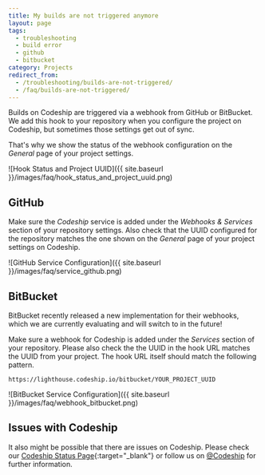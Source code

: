 ```yaml
---
title: My builds are not triggered anymore
layout: page
tags:
  - troubleshooting
  - build error
  - github
  - bitbucket
category: Projects
redirect_from:
  - /troubleshooting/builds-are-not-triggered/
  - /faq/builds-are-not-triggered/
---
```


Builds on Codeship are triggered via a webhook from GitHub or BitBucket. We add this hook to your repository when you configure the project on Codeship, but sometimes those settings get out of sync.

That's why we show the status of the webhook configuration on the _General_ page of your project settings.

![Hook Status and Project UUID]({{ site.baseurl }}/images/faq/hook_status_and_project_uuid.png)

## GitHub

Make sure the _Codeship_ service is added under the _Webhooks & Services_ section of your repository settings. Also check that the UUID configured for the repository matches the one shown on the _General_ page of your project settings on Codeship.

![GitHub Service Configuration]({{ site.baseurl }}/images/faq/service_github.png)

## BitBucket

<div class="info-block" style="margin-top: 1em;">
BitBucket recently released a new implementation for their webhooks, which we are currently evaluating and will switch to in the future!
</div>

Make sure a webhook for Codeship is added under the _Services_ section of your repository. Please also check the the UUID in the hook URL matches the UUID from your project. The hook URL itself should match the following pattern.

```
https://lighthouse.codeship.io/bitbucket/YOUR_PROJECT_UUID
```

![BitBucket Service Configuration]({{ site.baseurl }}/images/faq/webhook_bitbucket.png)

## Issues with Codeship

It also might be possible that there are issues on Codeship. Please check our [Codeship Status Page](http://codeshipstatus.com){:target="_blank"} or follow us on [@Codeship](https://twitter.com/codeship) for further information.
